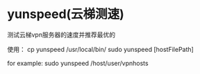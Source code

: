 # yunspeed(云梯测速)
测试云梯vpn服务器的速度并推荐最优的

使用：
cp yunspeed /usr/local/bin/
sudo yunspeed [hostFilePath]

for example:
sudo yunspeed /host/user/vpnhosts
